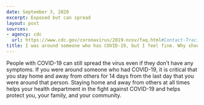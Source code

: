 ```yaml
---
date: September 3, 2020
excerpt: Exposed but can spread
layout: post
sources:
- agency: cdc
  url: https://www.cdc.gov/coronavirus/2019-ncov/faq.html#Contact-Tracing
title: I was around someone who has COVID-19, but I feel fine. Why should I stay at home?
---
```


People with COVID-19 can still spread the virus even if they don’t have any symptoms. If you were around someone who had COVID-19, it is critical that you stay home and away from others for 14 days from the last day that you were around that person. Staying home and away from others at all times helps your health department in the fight against COVID-19 and helps protect you, your family, and your community.